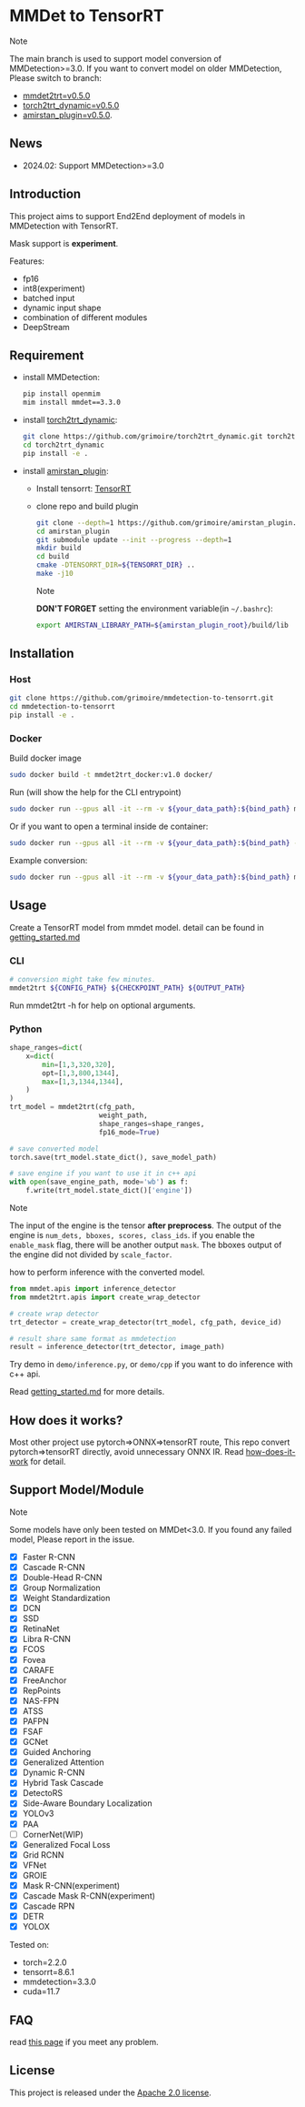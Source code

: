 # MMDet to TensorRT

> [!NOTE]
>
> The main branch is used to support model conversion of MMDetection>=3.0.
> If you want to convert model on older MMDetection, Please switch to branch:
> - [mmdet2trt=v0.5.0](https://github.com/grimoire/mmdetection-to-tensorrt/tree/v0.5.0)
> - [torch2trt_dynamic=v0.5.0](https://github.com/grimoire/torch2trt_dynamic/tree/v0.5.0)
> - [amirstan_plugin=v0.5.0](https://github.com/grimoire/amirstan_plugin/tree/v0.5.0).

## News

- 2024.02: Support MMDetection>=3.0

## Introduction

This project aims to support End2End deployment of models in MMDetection with TensorRT.

Mask support is **experiment**.

Features:

- fp16
- int8(experiment)
- batched input
- dynamic input shape
- combination of different modules
- DeepStream

## Requirement

- install MMDetection:

    ```bash
    pip install openmim
    mim install mmdet==3.3.0
    ```

- install [torch2trt_dynamic](https://github.com/grimoire/torch2trt_dynamic):

    ```bash
    git clone https://github.com/grimoire/torch2trt_dynamic.git torch2trt_dynamic
    cd torch2trt_dynamic
    pip install -e .
    ```

- install [amirstan_plugin](https://github.com/grimoire/amirstan_plugin):
  - Install tensorrt: [TensorRT](https://developer.nvidia.com/tensorrt)
  - clone repo and build plugin

    ```bash
    git clone --depth=1 https://github.com/grimoire/amirstan_plugin.git
    cd amirstan_plugin
    git submodule update --init --progress --depth=1
    mkdir build
    cd build
    cmake -DTENSORRT_DIR=${TENSORRT_DIR} ..
    make -j10
    ```

    > [!NOTE]
    >
    >   **DON'T FORGET** setting the environment variable(in `~/.bashrc`):
    >
    > ```bash
    > export AMIRSTAN_LIBRARY_PATH=${amirstan_plugin_root}/build/lib
    > ```

## Installation

### Host

```bash
git clone https://github.com/grimoire/mmdetection-to-tensorrt.git
cd mmdetection-to-tensorrt
pip install -e .
```

### Docker

Build docker image

```bash
sudo docker build -t mmdet2trt_docker:v1.0 docker/
```

Run (will show the help for the CLI entrypoint)

```bash
sudo docker run --gpus all -it --rm -v ${your_data_path}:${bind_path} mmdet2trt_docker:v1.0
```

Or if you want to open a terminal inside de container:

```bash
sudo docker run --gpus all -it --rm -v ${your_data_path}:${bind_path} --entrypoint bash mmdet2trt_docker:v1.0
```

Example conversion:

```bash
sudo docker run --gpus all -it --rm -v ${your_data_path}:${bind_path} mmdet2trt_docker:v1.0 ${bind_path}/config.py ${bind_path}/checkpoint.pth ${bind_path}/output.trt
```

## Usage

Create a TensorRT model from mmdet model.
detail can be found in [getting_started.md](./docs/getting_started.md)

### CLI

```bash
# conversion might take few minutes.
mmdet2trt ${CONFIG_PATH} ${CHECKPOINT_PATH} ${OUTPUT_PATH}
```

Run mmdet2trt -h for help on optional arguments.

### Python

```python
shape_ranges=dict(
    x=dict(
        min=[1,3,320,320],
        opt=[1,3,800,1344],
        max=[1,3,1344,1344],
    )
)
trt_model = mmdet2trt(cfg_path,
                      weight_path,
                      shape_ranges=shape_ranges,
                      fp16_mode=True)

# save converted model
torch.save(trt_model.state_dict(), save_model_path)

# save engine if you want to use it in c++ api
with open(save_engine_path, mode='wb') as f:
    f.write(trt_model.state_dict()['engine'])
```

> [!NOTE]
>
> The input of the engine is the tensor **after preprocess**.
> The output of the engine is `num_dets, bboxes, scores, class_ids`. if you enable the `enable_mask` flag, there will be another output `mask`.
> The bboxes output of the engine did not divided by `scale_factor`.

how to perform inference with the converted model.

```python
from mmdet.apis import inference_detector
from mmdet2trt.apis import create_wrap_detector

# create wrap detector
trt_detector = create_wrap_detector(trt_model, cfg_path, device_id)

# result share same format as mmdetection
result = inference_detector(trt_detector, image_path)
```

Try demo in `demo/inference.py`, or `demo/cpp` if you want to do inference with c++ api.

Read [getting_started.md](./docs/getting_started.md) for more details.

## How does it works?

Most other project use pytorch=>ONNX=>tensorRT route, This repo convert pytorch=>tensorRT directly, avoid unnecessary ONNX IR.
Read [how-does-it-work](https://github.com/NVIDIA-AI-IOT/torch2trt#how-does-it-work) for detail.

## Support Model/Module

> [!NOTE]
>
> Some models have only been tested on MMDet<3.0. If you found any failed model,
> Please report in the issue.

- [x] Faster R-CNN
- [x] Cascade R-CNN
- [x] Double-Head R-CNN
- [x] Group Normalization
- [x] Weight Standardization
- [x] DCN
- [x] SSD
- [x] RetinaNet
- [x] Libra R-CNN
- [x] FCOS
- [x] Fovea
- [x] CARAFE
- [x] FreeAnchor
- [x] RepPoints
- [x] NAS-FPN
- [x] ATSS
- [x] PAFPN
- [x] FSAF
- [x] GCNet
- [x] Guided Anchoring
- [x] Generalized Attention
- [x] Dynamic R-CNN
- [x] Hybrid Task Cascade
- [x] DetectoRS
- [x] Side-Aware Boundary Localization
- [x] YOLOv3
- [x] PAA
- [ ] CornerNet(WIP)
- [x] Generalized Focal Loss
- [x] Grid RCNN
- [x] VFNet
- [x] GROIE
- [x] Mask R-CNN(experiment)
- [x] Cascade Mask R-CNN(experiment)
- [x] Cascade RPN
- [x] DETR
- [x] YOLOX

Tested on:

- torch=2.2.0
- tensorrt=8.6.1
- mmdetection=3.3.0
- cuda=11.7

## FAQ

read [this page](./docs/FAQ.md) if you meet any problem.

## License

This project is released under the [Apache 2.0 license](LICENSE).
